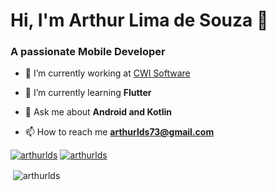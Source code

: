 <h1>Hi, I'm Arthur Lima de Souza 👋</h1>
<h3>A passionate Mobile Developer</h3>

- 🔭 I’m currently working at [CWI Software](https://cwi.com.br/)

- 🌱 I’m currently learning **Flutter**

- 💬 Ask me about **Android and Kotlin**

- 📫 How to reach me **arthurlds73@gmail.com**

<a href="https://linkedin.com/in/www.linkedin.com/in/arthur-lima-de-souza" target="blank"><img src="https://camo.githubusercontent.com/60b8fcf540be08f7fd8e211e4919d9baf0b3e523/68747470733a2f2f696d672e736869656c64732e696f2f62616467652f2d4c696e6b6564496e2d626c75653f7374796c653d666c61742d737175617265266c6f676f3d4c696e6b6564696e266c6f676f436f6c6f723d7768697465266c696e6b3d68747470733a2f2f7777772e6c696e6b6564696e2e636f6d2f696e2f726562656363616d616e7a692f" alt="arthurlds" /></a>
<a href="https://instagram.com/arthurlshow" target="blank"><img src="https://camo.githubusercontent.com/37974fc91530e0f9422be8ff16b50656e0d805ee/68747470733a2f2f696d672e736869656c64732e696f2f62616467652f2d496e7374616772616d2d4331333538343f7374796c653d666c61742d737175617265266c6162656c436f6c6f723d433133353834266c6f676f3d696e7374616772616d266c6f676f436f6c6f723d7768697465266c696e6b3d68747470733a2f2f7777772e696e7374616772616d2e636f6d2f636f64657077722f" alt="arthurlds" /></a>



<p>&nbsp;<img align="center" src="https://github-readme-stats.vercel.app/api?username=arthurlds&show_icons=true" alt="arthurlds" /></p>

